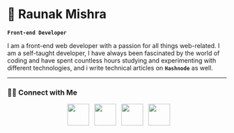 # 🚀 Raunak Mishra

**`Front-end Developer`**

I am a front-end web developer with a passion for all things web-related. I am a self-taught developer, I have always been fascinated by the world of coding and have spent countless hours studying and experimenting with different technologies, and i write technical articles on **``Hashnode``** as well.

---
<h3> 🤝🏻 Connect with Me </h3>

<p align="center">
&nbsp; <a href="https://twitter.com/Raunak_devs" target="_blank" rel="noopener noreferrer"><img src="https://img.icons8.com/plasticine/100/000000/twitter.png" width="50" /></a>  
&nbsp; <a href="https://www.instagram.com/raunak_ri1eg304/" target="_blank" rel="noopener noreferrer"><img src="https://img.icons8.com/plasticine/100/000000/instagram-new.png" width="50" /></a>  
&nbsp; <a href="https://www.linkedin.com/in/raunak-ri1eg384" target="_blank" rel="noopener noreferrer"><img src="https://img.icons8.com/plasticine/100/000000/linkedin.png" width="50" /></a>
&nbsp; <a href="mailto:souvikguria98@gmail.com" target="_blank" rel="noopener noreferrer"><img src="https://img.icons8.com/plasticine/100/000000/gmail.png"  width="50" /></a>
</p>
